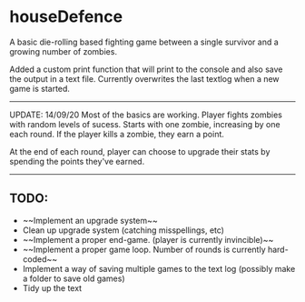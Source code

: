 # houseDefence

A basic die-rolling based fighting game between a single survivor and a growing number of zombies.

Added a custom print function that will print to the console and also save the output in a text file. Currently overwrites the last textlog when a new game is started.

************************

UPDATE: 14/09/20
Most of the basics are working. Player fights zombies with random levels of sucess. Starts with one zombie, increasing by one each round. If the player kills a zombie, they earn a point. 

At the end of each round, player can choose to upgrade their stats by spending the points they've earned. 

************************

## TODO:


<ul>
	<li>~~Implement an upgrade system~~</li>
		<li>Clean up upgrade system (catching misspellings, etc)</li>
	<li>~~Implement a proper end-game. (player is currently invincible)~~</li>
		<li>~~Implement a proper game loop. Number of rounds is currently hard-coded~~</li>
	<li>Implement a way of saving multiple games to the text log (possibly make a folder to save old games)</li>
	<li>Tidy up the text</li>
</ul>